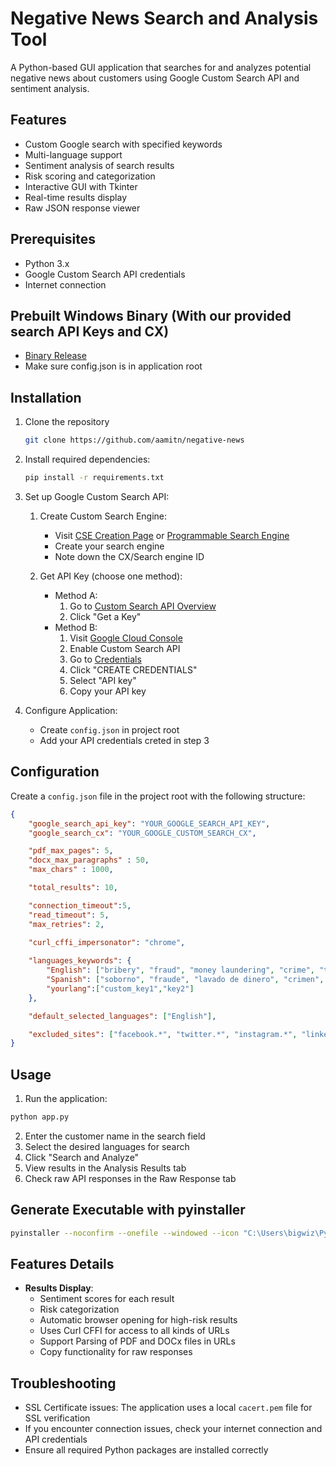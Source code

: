 # Negative News Search and Analysis Tool

A Python-based GUI application that searches for and analyzes potential negative news about customers using Google Custom Search API and sentiment analysis. 

## Features

- Custom Google search with specified keywords
- Multi-language support
- Sentiment analysis of search results
- Risk scoring and categorization
- Interactive GUI with Tkinter
- Real-time results display
- Raw JSON response viewer

## Prerequisites

- Python 3.x
- Google Custom Search API credentials
- Internet connection

## Prebuilt Windows Binary (With our provided search API Keys and CX)
- [Binary Release]()
- Make sure config.json is in application root

## Installation

1. Clone the repository
   ```bash
   git clone https://github.com/aamitn/negative-news
   ```
2. Install required dependencies:
   ```bash
   pip install -r requirements.txt
   ```
3. Set up Google Custom Search API:
   1. Create Custom Search Engine:
      - Visit [CSE Creation Page](https://cse.google.com/cse/create/new) or [Programmable Search Engine](https://programmablesearchengine.google.com/controlpanel/create)
      - Create your search engine
      - Note down the CX/Search engine ID
   
   2. Get API Key (choose one method):
      - Method A:
        1. Go to [Custom Search API Overview](https://developers.google.com/custom-search/v1/overview)
        2. Click "Get a Key"
      - Method B:
        1. Visit [Google Cloud Console](http://console.cloud.google.com/apis/library/customsearch.googleapis.com)
        2. Enable Custom Search API
        3. Go to [Credentials](http://console.cloud.google.com/apis/credentials)
        4. Click "CREATE CREDENTIALS"
        5. Select "API key"
        6. Copy your API key
   
4. Configure Application:
      - Create `config.json` in project root
      - Add your API credentials creted in step 3

## Configuration

Create a `config.json` file in the project root with the following structure:

```json
{
    "google_search_api_key": "YOUR_GOOGLE_SEARCH_API_KEY",
    "google_search_cx": "YOUR_GOOGLE_CUSTOM_SEARCH_CX",   

    "pdf_max_pages": 5,
    "docx_max_paragraphs" : 50,
    "max_chars" : 1000,

    "total_results": 10,

    "connection_timeout":5,
    "read_timeout": 5,
    "max_retries": 2,
    
    "curl_cffi_impersonator": "chrome",

    "languages_keywords": {
        "English": ["bribery", "fraud", "money laundering", "crime", "terrorism", "corruption"],
        "Spanish": ["soborno", "fraude", "lavado de dinero", "crimen", "terrorismo", "corrupción"],
        "yourlang":["custom_key1","key2"]
    },

    "default_selected_languages": ["English"],

    "excluded_sites": ["facebook.*", "twitter.*", "instagram.*", "linkedin.*", "reddit.*"]
}
```

## Usage

1. Run the application:
```bash
python app.py
```

2. Enter the customer name in the search field
3. Select the desired languages for search
4. Click "Search and Analyze"
5. View results in the Analysis Results tab
6. Check raw API responses in the Raw Response tab


## Generate Executable with pyinstaller

```bash
pyinstaller --noconfirm --onefile --windowed --icon "C:\Users\bigwiz\PycharmProjects\negative-news\assets\logo.ico"  "C:\Users\bigwiz\PycharmProjects\negative-news\app.py"
```

## Features Details

- **Results Display**:
  - Sentiment scores for each result
  - Risk categorization
  - Automatic browser opening for high-risk results
  - Uses Curl CFFI for access to all kinds of URLs
  - Support Parsing of PDF and DOCx files in URLs
  - Copy functionality for raw responses

## Troubleshooting

- SSL Certificate issues: The application uses a local `cacert.pem` file for SSL verification
- If you encounter connection issues, check your internet connection and API credentials
- Ensure all required Python packages are installed correctly